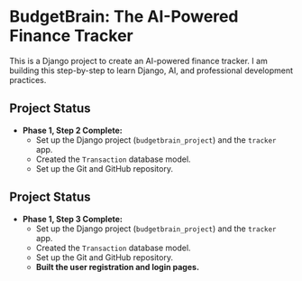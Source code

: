 # BudgetBrain: The AI-Powered Finance Tracker

This is a Django project to create an AI-powered finance tracker. I am building this step-by-step to learn Django, AI, and professional development practices.

## Project Status

* **Phase 1, Step 2 Complete:**
    * Set up the Django project (`budgetbrain_project`) and the `tracker` app.
    * Created the `Transaction` database model.
    * Set up the Git and GitHub repository.

## Project Status

* **Phase 1, Step 3 Complete:**
    * Set up the Django project (`budgetbrain_project`) and the `tracker` app.
    * Created the `Transaction` database model.
    * Set up the Git and GitHub repository.
    * **Built the user registration and login pages.**